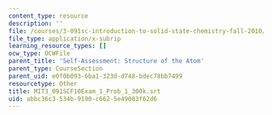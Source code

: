 ```yaml
---
content_type: resource
description: ''
file: /courses/3-091sc-introduction-to-solid-state-chemistry-fall-2010/abbc36c3534b9190c6625e49083f62d6_MIT3_091SCF10Exam_1_Prob_1_300k.srt
file_type: application/x-subrip
learning_resource_types: []
ocw_type: OCWFile
parent_title: 'Self-Assessment: Structure of the Atom'
parent_type: CourseSection
parent_uid: e0f0b093-6ba1-323d-d748-bdec78bb7499
resourcetype: Other
title: MIT3_091SCF10Exam_1_Prob_1_300k.srt
uid: abbc36c3-534b-9190-c662-5e49083f62d6
---
```

